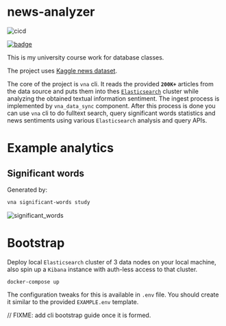 # news-analyzer

![cicd](https://github.com/Veetaha/vee-news-analyzer/workflows/cicd/badge.svg)

[![badge](https://img.shields.io/badge/docs-master-blue.svg)](https://veetaha.github.io/vee-news-analyzer/vna/)


This is my university course work for database classes.

The project uses [Kaggle news dataset](https://www.kaggle.com/rmisra/news-category-dataset).

The core of the project is `vna` cli.
It reads the provided **`200K+`** articles from the data source and puts them into thes [`Elasticsearch`](https://github.com/elastic/elasticsearch) cluster while analyzing
the obtained textual information sentiment.
The ingest process is implemented by `vna_data_sync` component.
After this process is done you can use `vna` cli to do fulltext search,
query significant words statistics and news sentiments using various `Elasticsearch`
analysis and query APIs.

# Example analytics

## Significant words

Generated by:

```bash
vna significant-words study
```

![significant_words](https://user-images.githubusercontent.com/36276403/82747264-e4128000-9d9f-11ea-8a96-4b167013dc13.png)

# Bootstrap

Deploy local `Elasticsearch` cluster of 3 data nodes on your local machine, also
spin up a `Kibana` instance with auth-less access to that cluster.
```
docker-compose up
```
The configuration tweaks for this is available in `.env` file.
You should create it similar to the provided `EXAMPLE.env` template.



// FIXME: add cli bootstrap guide once it is formed.
